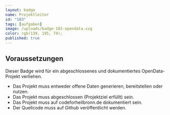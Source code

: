 ```yaml
---
layout: badge
name: Projektleiter
id: "103"
tags: [aufgaben]
image: /uploads/badge-103-opendata.svg
color: rgb(139, 195, 74);
published: true
---
```


## Voraussetzungen

Dieser Badge wird für ein abgeschlossenes und dokumentiertes OpenData-Projekt verliehen.

* Das Projekt muss entweder offene Daten generieren, bereitstellen oder nutzen.
* Das Projekt muss abgeschlossen (Projektziel erfüllt) sein.
* Das Projekt muss auf codeforheilbronn.de dokumentiert sein.
* Der Quellcode muss auf Github veröffentlicht werden.

